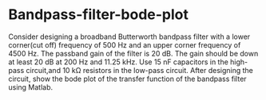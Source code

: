 # Bandpass-filter-bode-plot
Consider designing a broadband Butterworth bandpass filter with a lower corner(cut off) frequency of 500 Hz and an upper corner frequency of 4500 Hz. The passband  gain of the filter is 20 dB. The gain should be down at least 20 dB at 200 Hz and 11.25 kHz. Use 15 nF capacitors in the high-pass circuit,and 10 kΩ resistors in the low-pass circuit.
After designing the circuit, show the bode plot of the transfer function of the bandpass filter using Matlab.
